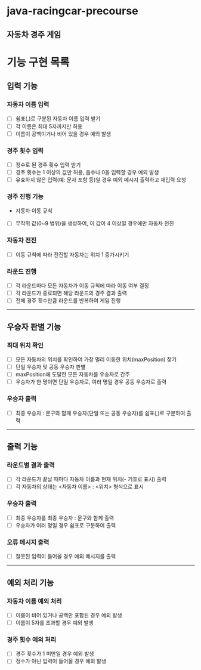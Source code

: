 # java-racingcar-precourse
자동차 경주 게임
---
# 기능 구현 목록
## 입력 기능
### 자동차 이름 입력 
- [ ] 쉼표(,)로 구분된 자동차 이름 입력 받기
- [ ] 각 이름은 최대 5자까지만 허용
- [ ] 이름이 공백이거나 비어 있을 경우 예외 발생
### 경주 횟수 입력
- [ ] 정수로 된 경주 횟수 입력 받기
- [ ] 경주 횟수는 1 이상의 값만 허용, 음수나 0을 입력할 경우 예외 발생
- [ ] 유효하지 않은 입력(예: 문자 포함 등)일 경우 예외 메시지 출력하고 재입력 요청
### 경주 진행 기능
- 자동차 이동 규칙
- [ ] 무작위 값(0~9 범위)을 생성하여, 이 값이 4 이상일 경우에만 자동차 전진
### 자동차 전진
- [ ] 이동 규칙에 따라 전진할 자동차는 위치 1 증가시키기
### 라운드 진행
- [ ] 각 라운드마다 모든 자동차가 이동 규칙에 따라 이동 여부 결정
- [ ] 각 라운드가 종료되면 해당 라운드의 경주 결과 출력
- [ ] 전체 경주 횟수만큼 라운드를 반복하여 게임 진행
---
## 우승자 판별 기능
### 최대 위치 확인
- [ ] 모든 자동차의 위치를 확인하여 가장 멀리 이동한 위치(maxPosition) 찾기
- [ ] 단일 우승자 및 공동 우승자 판별
- [ ] maxPosition에 도달한 모든 자동차를 우승자로 간주
- [ ] 우승자가 한 명이면 단일 우승자로, 여러 명일 경우 공동 우승자로 출력
### 우승자 출력
- [ ] 최종 우승자 : 문구와 함께 우승자(단일 또는 공동 우승자)를 쉼표(,)로 구분하여 출력
---
## 출력 기능
### 라운드별 결과 출력
- [ ] 각 라운드가 끝날 때마다 자동차 이름과 현재 위치(- 기호로 표시) 출력
- [ ] 각 자동차의 상태는 <자동차 이름> : <위치> 형식으로 표시
### 우승자 출력
- [ ] 최종 우승자를 최종 우승자 : 문구와 함께 출력
- [ ] 우승자가 여러 명일 경우 쉼표로 구분하여 출력
### 오류 메시지 출력
- [ ] 잘못된 입력이 들어올 경우 예외 메시지를 출력
---
## 예외 처리 기능
### 자동차 이름 예외 처리
- [ ] 이름이 비어 있거나 공백만 포함된 경우 예외 발생
- [ ] 이름이 5자를 초과할 경우 예외 발생
### 경주 횟수 예외 처리
- [ ] 경주 횟수가 1 미만일 경우 예외 발생
- [ ] 정수가 아닌 입력이 들어올 경우 예외 발생
